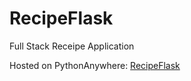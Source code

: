 # RecipeFlask
Full Stack Receipe Application

Hosted on PythonAnywhere: [RecipeFlask](http://ldeng928.pythonanywhere.com/)
